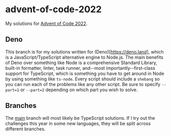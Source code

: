 # advent-of-code-2022
My solutions for [Advent of Code 2022](https://adventofcode.com/2022).

## Deno
This branch is for my solutions written for (Deno)[https://deno.land], which is
a JavaScript/TypeScript alternative engine to Node.js. The main benefits of Deno
over something like Node is a comprehensive Standard Library, built-in
formatter, linter, task runner, and--most importantly--first-class support for
TypeScript, which is something you have to get around in Node by using something
like `ts-node`. Every script should include a `shebang` so you can run each of
the problems like any other script. Be sure to specify `--part=1` or `--part=2`
depending on which part you wish to solve.

## Branches
The [main](https://github.com/simonrodrig/advent-of-code-2022/tree/main) branch will most likely be TypeScript solutions. If I try out the challenges this year
in some new languages, they will be split across different branches.
